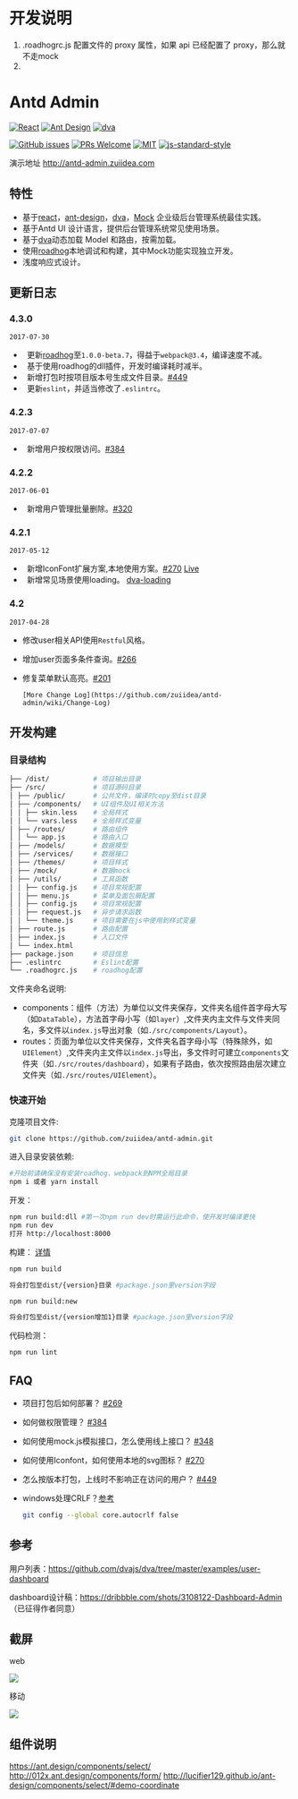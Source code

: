 # 开发说明
1. .roadhogrc.js 配置文件的 proxy 属性，如果 api 已经配置了 proxy，那么就不走mock
2. 


# Antd Admin

[![React](https://img.shields.io/badge/react-^15.6.1-brightgreen.svg?style=flat-square)](https://github.com/facebook/react)
[![Ant Design](https://img.shields.io/badge/ant--design-^2.11.2-yellowgreen.svg?style=flat-square)](https://github.com/ant-design/ant-design)
[![dva](https://img.shields.io/badge/dva-^1.2.0-orange.svg?style=flat-square)](https://github.com/dvajs/dva)

[![GitHub issues](https://img.shields.io/github/issues/zuiidea/antd-admin.svg?style=flat-square)](https://github.com/zuiidea/antd-admin)
[![PRs Welcome](https://img.shields.io/badge/PRs-welcome-brightgreen.svg?style=flat-square)](https://github.com/zuiidea/antd-admin/pulls)
[![MIT](https://img.shields.io/dub/l/vibe-d.svg?style=flat-square)](http://opensource.org/licenses/MIT)
[![js-standard-style](https://img.shields.io/badge/code%20style-standard-brightgreen.svg)](http://standardjs.com)

演示地址 <http://antd-admin.zuiidea.com>

## 特性

-   基于[react](https://github.com/facebook/react)，[ant-design](https://github.com/ant-design/ant-design)，[dva](https://github.com/dvajs/dva)，[Mock](https://github.com/nuysoft/Mock) 企业级后台管理系统最佳实践。
-   基于Antd UI 设计语言，提供后台管理系统常见使用场景。
-   基于[dva](https://github.com/dvajs/dva)动态加载 Model 和路由，按需加载。
-   使用[roadhog](https://g脱离后端ithub.com/sorrycc/roadhog)本地调试和构建，其中Mock功能实现独立开发。
-   浅度响应式设计。

## 更新日志

### 4.3.0

`2017-07-30`

-     更新[roadhog](https://github.com/sorrycc/roadhog)至`1.0.0-beta.7`，得益于`webpack@3.4`，编译速度不减。
-     基于使用roadhog的dll插件，开发时编译耗时减半。
-     新增打包时按项目版本号生成文件目录。[#449](https://github.com/zuiidea/antd-admin/issues/449)
-     更新`eslint`，并适当修改了`.eslintrc`。

### 4.2.3

`2017-07-07`

-     新增用户按权限访问。[#384](https://github.com/zuiidea/antd-admin/issues/384)

### 4.2.2

`2017-06-01`

-     新增用户管理批量删除。[#320](https://github.com/zuiidea/antd-admin/issues/320)

### 4.2.1

`2017-05-12`

-     新增IconFont扩展方案,本地使用方案。[#270](https://github.com/zuiidea/antd-admin/issues/270) [Live](http://47.92.30.98:666/UIElement/iconfont)
-     新增常见场景使用loading。 [dva-loading](https://github.com/dvajs/dva-loading)

### 4.2

`2017-04-28`

-    修改user相关API使用`Restful`风格。
- 增加user页面多条件查询。[#266](https://github.com/zuiidea/antd-admin/issues/226)
- 修复菜单默认高亮。[#201](https://github.com/zuiidea/antd-admin/issues/201)

      [More Change Log](https://github.com/zuiidea/antd-admin/wiki/Change-Log)

## 开发构建

### 目录结构

```bash
├── /dist/           # 项目输出目录
├── /src/            # 项目源码目录
│ ├── /public/       # 公共文件，编译时copy至dist目录
│ ├── /components/   # UI组件及UI相关方法
│ │ ├── skin.less    # 全局样式
│ │ └── vars.less    # 全局样式变量
│ ├── /routes/       # 路由组件
│ │ └── app.js       # 路由入口
│ ├── /models/       # 数据模型
│ ├── /services/     # 数据接口
│ ├── /themes/       # 项目样式
│ ├── /mock/         # 数据mock
│ ├── /utils/        # 工具函数
│ │ ├── config.js    # 项目常规配置
│ │ ├── menu.js      # 菜单及面包屑配置
│ │ ├── config.js    # 项目常规配置
│ │ ├── request.js   # 异步请求函数
│ │ └── theme.js     # 项目需要在js中使用到样式变量
│ ├── route.js       # 路由配置
│ ├── index.js       # 入口文件
│ └── index.html     
├── package.json     # 项目信息
├── .eslintrc        # Eslint配置
└── .roadhogrc.js    # roadhog配置
```

文件夹命名说明:

-   components：组件（方法）为单位以文件夹保存，文件夹名组件首字母大写（如`DataTable`），方法首字母小写（如`layer`）,文件夹内主文件与文件夹同名，多文件以`index.js`导出对象（如`./src/components/Layout`）。
-   routes：页面为单位以文件夹保存，文件夹名首字母小写（特殊除外，如`UIElement`）,文件夹内主文件以`index.js`导出，多文件时可建立`components`文件夹（如`./src/routes/dashboard`），如果有子路由，依次按照路由层次建立文件夹（如`./src/routes/UIElement`）。

### 快速开始

克隆项目文件:

```bash
git clone https://github.com/zuiidea/antd-admin.git
```

进入目录安装依赖:

```bash
#开始前请确保没有安装roadhog、webpack到NPM全局目录
npm i 或者 yarn install
```

开发：

```bash
npm run build:dll #第一次npm run dev时需运行此命令，使开发时编译更快
npm run dev
打开 http://localhost:8000
```

构建：
[详情](https://github.com/zuiidea/antd-admin/issues/269)

```bash
npm run build

将会打包至dist/{version}目录 #package.json里version字段

npm run build:new

将会打包至dist/{version增加1}目录 #package.json里version字段
```

代码检测：

```bash
npm run lint
```

## FAQ

-   项目打包后如何部署？ [#269](https://github.com/zuiidea/antd-admin/issues/269)
- 如何做权限管理？ [#384](https://github.com/zuiidea/antd-admin/issues/384)
- 如何使用mock.js模拟接口，怎么使用线上接口？ [#348](https://github.com/zuiidea/antd-admin/issues/348)
- 如何使用Iconfont，如何使用本地的svg图标？ [#270](https://github.com/zuiidea/antd-admin/issues/270)
- 怎么按版本打包，上线时不影响正在访问的用户？ [#449](https://github.com/zuiidea/antd-admin/issues/449)
- windows处理CRLF？[参考](http://blog.csdn.net/lysc_forever/article/details/42835203)

    ```bash
    git config --global core.autocrlf false
    ```

## 参考

用户列表：<https://github.com/dvajs/dva/tree/master/examples/user-dashboard>

dashboard设计稿：<https://dribbble.com/shots/3108122-Dashboard-Admin> （已征得作者同意）

## 截屏

web

![](assets/4.2.1-demo-1.gif)

移动

![](assets/4.2.1-demo-2.gif)

## 组件说明
https://ant.design/components/select/
http://012x.ant.design/components/form/
<http://lucifier129.github.io/ant-design/components/select/#demo-coordinate>

